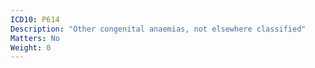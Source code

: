 ```yaml
---
ICD10: P614
Description: "Other congenital anaemias, not elsewhere classified"
Matters: No
Weight: 0
---
```


